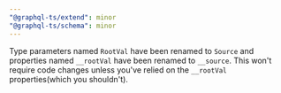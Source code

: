 ```yaml
---
"@graphql-ts/extend": minor
"@graphql-ts/schema": minor
---
```


Type parameters named `RootVal` have been renamed to `Source` and properties named `__rootVal` have been renamed to `__source`. This won't require code changes unless you've relied on the `__rootVal` properties(which you shouldn't).
